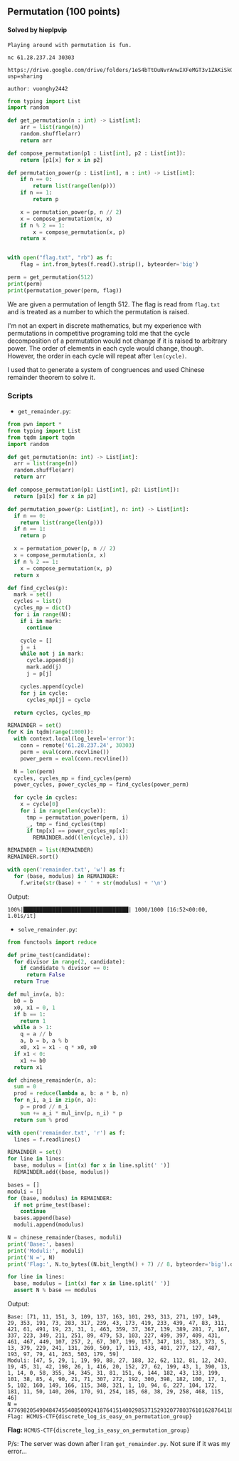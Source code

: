 ## Permutation (100 points)

#### Solved by hieplpvip

```
Playing around with permutation is fun.

nc 61.28.237.24 30303

https://drive.google.com/drive/folders/1eS4bTtOuNvrAnwIXFeMGT3v1ZAKiSkGN?usp=sharing

author: vuonghy2442
```

```py
from typing import List
import random

def get_permutation(n : int) -> List[int]:
    arr = list(range(n))
    random.shuffle(arr)
    return arr

def compose_permutation(p1 : List[int], p2 : List[int]):
    return [p1[x] for x in p2]

def permutation_power(p : List[int], n : int) -> List[int]:
    if n == 0:
        return list(range(len(p)))
    if n == 1:
        return p

    x = permutation_power(p, n // 2)
    x = compose_permutation(x, x)
    if n % 2 == 1:
        x = compose_permutation(x, p)
    return x


with open("flag.txt", "rb") as f:
    flag = int.from_bytes(f.read().strip(), byteorder='big')

perm = get_permutation(512)
print(perm)
print(permutation_power(perm, flag))
```

We are given a permutation of length 512. The flag is read from `flag.txt` and is treated as a number to which the permutation is raised.

I'm not an expert in discrete mathematics, but my experience with permutations in competitive programing told me that the cycle decomposition of a permutation would not change if it is raised to arbitrary power. The order of elements in each cycle would change, though. However, the order in each cycle will repeat after `len(cycle)`.

I used that to generate a system of congruences and used Chinese remainder theorem to solve it.

### Scripts

- `get_remainder.py`:

```py
from pwn import *
from typing import List
from tqdm import tqdm
import random

def get_permutation(n: int) -> List[int]:
  arr = list(range(n))
  random.shuffle(arr)
  return arr

def compose_permutation(p1: List[int], p2: List[int]):
  return [p1[x] for x in p2]

def permutation_power(p: List[int], n: int) -> List[int]:
  if n == 0:
    return list(range(len(p)))
  if n == 1:
    return p

  x = permutation_power(p, n // 2)
  x = compose_permutation(x, x)
  if n % 2 == 1:
    x = compose_permutation(x, p)
  return x

def find_cycles(p):
  mark = set()
  cycles = list()
  cycles_mp = dict()
  for i in range(N):
    if i in mark:
      continue

    cycle = []
    j = i
    while not j in mark:
      cycle.append(j)
      mark.add(j)
      j = p[j]

    cycles.append(cycle)
    for j in cycle:
      cycles_mp[j] = cycle

  return cycles, cycles_mp

REMAINDER = set()
for K in tqdm(range(1000)):
  with context.local(log_level='error'):
    conn = remote('61.28.237.24', 30303)
    perm = eval(conn.recvline())
    power_perm = eval(conn.recvline())

  N = len(perm)
  cycles, cycles_mp = find_cycles(perm)
  power_cycles, power_cycles_mp = find_cycles(power_perm)

  for cycle in cycles:
    x = cycle[0]
    for i in range(len(cycle)):
      tmp = permutation_power(perm, i)
      _, tmp = find_cycles(tmp)
      if tmp[x] == power_cycles_mp[x]:
        REMAINDER.add((len(cycle), i))

REMAINDER = list(REMAINDER)
REMAINDER.sort()

with open('remainder.txt', 'w') as f:
  for (base, modulus) in REMAINDER:
    f.write(str(base) + ' ' + str(modulus) + '\n')
```

Output:

```
100%|█████████████████████████████████| 1000/1000 [16:52<00:00,  1.01s/it]
```

- `solve_remainder.py`:

```py
from functools import reduce

def prime_test(candidate):
  for divisor in range(2, candidate):
    if candidate % divisor == 0:
      return False
  return True

def mul_inv(a, b):
  b0 = b
  x0, x1 = 0, 1
  if b == 1:
    return 1
  while a > 1:
    q = a // b
    a, b = b, a % b
    x0, x1 = x1 - q * x0, x0
  if x1 < 0:
    x1 += b0
  return x1

def chinese_remainder(n, a):
  sum = 0
  prod = reduce(lambda a, b: a * b, n)
  for n_i, a_i in zip(n, a):
    p = prod // n_i
    sum += a_i * mul_inv(p, n_i) * p
  return sum % prod

with open('remainder.txt', 'r') as f:
  lines = f.readlines()

REMAINDER = set()
for line in lines:
  base, modulus = [int(x) for x in line.split(' ')]
  REMAINDER.add((base, modulus))

bases = []
moduli = []
for (base, modulus) in REMAINDER:
  if not prime_test(base):
    continue
  bases.append(base)
  moduli.append(modulus)

N = chinese_remainder(bases, moduli)
print('Base:', bases)
print('Moduli:', moduli)
print('N =', N)
print('Flag:', N.to_bytes((N.bit_length() + 7) // 8, byteorder='big').decode('utf-8'))

for line in lines:
  base, modulus = [int(x) for x in line.split(' ')]
  assert N % base == modulus
```

Output:

```
Base: [71, 11, 151, 3, 109, 137, 163, 101, 293, 313, 271, 197, 149, 29, 353, 191, 73, 283, 317, 239, 43, 173, 419, 233, 439, 47, 83, 311, 421, 61, 491, 19, 23, 31, 1, 463, 359, 37, 367, 139, 389, 281, 7, 167, 337, 223, 349, 211, 251, 89, 479, 53, 103, 227, 499, 397, 409, 431, 461, 467, 449, 107, 257, 2, 67, 307, 199, 157, 347, 181, 383, 373, 5, 13, 379, 229, 241, 131, 269, 509, 17, 113, 433, 401, 277, 127, 487, 193, 97, 79, 41, 263, 503, 179, 59]
Moduli: [47, 5, 29, 1, 19, 99, 88, 27, 188, 32, 62, 112, 81, 12, 243, 19, 45, 31, 42, 198, 26, 1, 416, 20, 152, 27, 62, 199, 43, 1, 390, 13, 1, 14, 0, 58, 355, 34, 345, 31, 81, 151, 6, 144, 182, 43, 133, 199, 101, 38, 85, 4, 90, 21, 71, 307, 272, 192, 300, 398, 182, 100, 17, 1, 5, 102, 160, 149, 166, 115, 348, 321, 1, 10, 94, 6, 227, 104, 172, 181, 11, 50, 140, 206, 170, 91, 254, 185, 68, 38, 29, 258, 468, 115, 46]
N = 47769820549048474554085009241876415140029853715293207780376101628764118194423054997144788103821976789913680919931090317439101
Flag: HCMUS-CTF{discrete_log_is_easy_on_permutation_group}
```

**Flag:** `HCMUS-CTF{discrete_log_is_easy_on_permutation_group}`

P/s: The server was down after I ran `get_remainder.py`. Not sure if it was my error...
